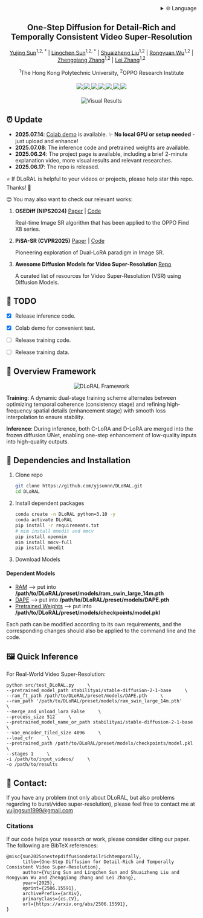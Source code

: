 
<div align="right">
  <details>
    <summary >🌐 Language</summary>
    <div>
      <div align="right">
        <p><a href="https://openaitx.github.io/view.html?user=yjsunnn&project=DLoRAL&lang=en">English</a></p>
        <p><a href="https://openaitx.github.io/view.html?user=yjsunnn&project=DLoRAL&lang=zh-CN">简体中文</a></p>
        <p><a href="https://openaitx.github.io/view.html?user=yjsunnn&project=DLoRAL&lang=zh-TW">繁體中文</a></p>
        <p><a href="https://openaitx.github.io/view.html?user=yjsunnn&project=DLoRAL&lang=ja">日本語</a></p>
        <p><a href="https://openaitx.github.io/view.html?user=yjsunnn&project=DLoRAL&lang=ko">한국어</a></p>
        <p><a href="https://openaitx.github.io/view.html?user=yjsunnn&project=DLoRAL&lang=hi">हिन्दी</a></p>
        <p><a href="https://openaitx.github.io/view.html?user=yjsunnn&project=DLoRAL&lang=th">ไทย</a></p>
        <p><a href="https://openaitx.github.io/view.html?user=yjsunnn&project=DLoRAL&lang=fr">Français</a></p>
        <p><a href="https://openaitx.github.io/view.html?user=yjsunnn&project=DLoRAL&lang=de">Deutsch</a></p>
        <p><a href="https://openaitx.github.io/view.html?user=yjsunnn&project=DLoRAL&lang=es">Español</a></p>
        <p><a href="https://openaitx.github.io/view.html?user=yjsunnn&project=DLoRAL&lang=it">Itapano</a></p>
        <p><a href="https://openaitx.github.io/view.html?user=yjsunnn&project=DLoRAL&lang=ru">Русский</a></p>
        <p><a href="https://openaitx.github.io/view.html?user=yjsunnn&project=DLoRAL&lang=pt">Português</a></p>
        <p><a href="https://openaitx.github.io/view.html?user=yjsunnn&project=DLoRAL&lang=nl">Nederlands</a></p>
        <p><a href="https://openaitx.github.io/view.html?user=yjsunnn&project=DLoRAL&lang=pl">Polski</a></p>
        <p><a href="https://openaitx.github.io/view.html?user=yjsunnn&project=DLoRAL&lang=ar">العربية</a></p>
        <p><a href="https://openaitx.github.io/view.html?user=yjsunnn&project=DLoRAL&lang=fa">فارسی</a></p>
        <p><a href="https://openaitx.github.io/view.html?user=yjsunnn&project=DLoRAL&lang=tr">Türkçe</a></p>
        <p><a href="https://openaitx.github.io/view.html?user=yjsunnn&project=DLoRAL&lang=vi">Tiếng Việt</a></p>
        <p><a href="https://openaitx.github.io/view.html?user=yjsunnn&project=DLoRAL&lang=id">Bahasa Indonesia</a></p>
      </div>
    </div>
  </details>
</div>

<div align="center">
<h2>One-Step Diffusion for Detail-Rich and Temporally Consistent Video Super-Resolution</h2>

[Yujing Sun](https://yjsunnn.github.io/)<sup>1,2, *</sup> | 
[Lingchen Sun](https://scholar.google.com/citations?hl=zh-CN&tzom=-480&user=ZCDjTn8AAAAJ)<sup>1,2, *</sup> | 
[Shuaizheng Liu](https://scholar.google.com/citations?user=wzdCc-QAAAAJ&hl=en)<sup>1,2</sup> | 
[Rongyuan Wu](https://scholar.google.com/citations?user=A-U8zE8AAAAJ&hl=zh-CN)<sup>1,2</sup> | 
[Zhengqiang Zhang](https://scholar.google.com.tw/citations?user=UX26wSMAAAAJ&hl=en)<sup>1,2</sup> | 
[Lei Zhang](https://www4.comp.polyu.edu.hk/~cslzhang)<sup>1,2</sup>

<sup>1</sup>The Hong Kong Polytechnic University, <sup>2</sup>OPPO Research Institute
</div>

<div>
    <h4 align="center">
        <a href="https://yjsunnn.github.io/DLoRAL-project/" target='_blank'>
        <img src="https://img.shields.io/badge/💡-Project%20Page-gold">
        </a>
        <a href="https://arxiv.org/pdf/2506.15591" target='_blank'>
        <img src="https://img.shields.io/badge/arXiv-2312.06640-b31b1b.svg">
        </a>
        <a href="https://www.youtube.com/embed/Jsk8zSE3U-w?si=jz1Isdzxt_NqqDFL&vq=hd1080" target='_blank'>
        <img src="https://img.shields.io/badge/Demo%20Video-%23FF0000.svg?logo=YouTube&logoColor=white">
        </a>
        <a href="https://www.youtube.com/embed/xzZL8X10_KU?si=vOB3chIa7Zo0l54v" target="_blank">
        <img src="https://img.shields.io/badge/2--Min%20Explainer-brightgreen?logo=YouTube&logoColor=white">
        </a>
        </a>
        <a href="https://github.com/yjsunnn/Awesome-video-super-resolution-diffusion" target="_blank">
        <img src="https://img.shields.io/badge/GitHub-Awesome--VSR--Diffusion-181717.svg?logo=github&logoColor=white">
        </a>
        </a>
        <a href="https://colab.research.google.com/drive/1QAEn4uFe4GNqlJbogxxhdGFhzMr3rfGm?usp=sharing" target="_blank">
        <img src="https://img.shields.io/badge/Colab%20Demo-F9AB00?style=flat&logo=googlecolab&logoColor=white">
        </a>
        <a href="https://github.com/yjsunnn/DLoRAL" target='_blank' style="text-decoration: none;"><img src="https://visitor-badge.laobi.icu/badge?page_id=yjsunnn/DLoRAL"></a>
    </h4>
</div>

<p align="center">

<img src="assets/visual_results.svg" alt="Visual Results">

</p>

## ⏰ Update

- **2025.07.14**: [Colab demo](https://colab.research.google.com/drive/1QAEn4uFe4GNqlJbogxxhdGFhzMr3rfGm?usp=sharing) is available. ✨ **No local GPU or setup needed** - just upload and enhance!
- **2025.07.08**: The inference code and pretrained weights are available.
- **2025.06.24**: The project page is available, including a brief 2-minute explanation video, more visual results and relevant researches.
- **2025.06.17**: The repo is released.

:star: If DLoRAL is helpful to your videos or projects, please help star this repo. Thanks! :hugs:

😊 You may also want to check our relevant works:

1. **OSEDiff (NIPS2024)** [Paper](https://arxiv.org/abs/2406.08177) | [Code](https://github.com/cswry/OSEDiff/)  

   Real-time Image SR algorithm that has been applied to the OPPO Find X8 series.

2. **PiSA-SR (CVPR2025)** [Paper](https://arxiv.org/pdf/2412.03017) | [Code](https://github.com/csslc/PiSA-SR) 

   Pioneering exploration of Dual-LoRA paradigm in Image SR.

3. **Awesome Diffusion Models for Video Super-Resolution** [Repo](https://github.com/yjsunnn/Awesome-video-super-resolution-diffusion)

   A curated list of resources for Video Super-Resolution (VSR) using Diffusion Models.

## 👀 TODO
- [x] Release inference code.
- [x] Colab demo for convenient test.
- [ ] Release training code.
- [ ] Release training data.


## 🌟 Overview Framework

<p align="center">

<img src="assets/pipeline.svg" alt="DLoRAL Framework">

</p>

**Training**: A dynamic dual-stage training scheme alternates between optimizing temporal coherence (consistency stage) and refining high-frequency spatial details (enhancement stage) with smooth loss interpolation to ensure stability.

**Inference**: During inference, both C-LoRA and D-LoRA are merged into the frozen diffusion UNet, enabling one-step enhancement of low-quality inputs into high-quality outputs.


## 🔧 Dependencies and Installation

1. Clone repo
    ```bash
    git clone https://github.com/yjsunnn/DLoRAL.git
    cd DLoRAL
    ```

2. Install dependent packages
    ```bash
    conda create -n DLoRAL python=3.10 -y
    conda activate DLoRAL
    pip install -r requirements.txt
    # mim install mmedit and mmcv
    pip install openmim
    mim install mmcv-full
    pip install mmedit
    ```

3. Download Models 
#### Dependent Models
* [RAM](https://huggingface.co/spaces/xinyu1205/recognize-anything/blob/main/ram_swin_large_14m.pth) --> put into **/path/to/DLoRAL/preset/models/ram_swin_large_14m.pth**
* [DAPE](https://drive.google.com/file/d/1KIV6VewwO2eDC9g4Gcvgm-a0LDI7Lmwm/view?usp=drive_link) --> put into **/path/to/DLoRAL/preset/models/DAPE.pth**
* [Pretrained Weights](https://drive.google.com/file/d/1vpcaySpRx_K-tXq2D2EBqFZ-03Foky8G/view?usp=sharing) --> put into **/path/to/DLoRAL/preset/models/checkpoints/model.pkl**

Each path can be modified according to its own requirements, and the corresponding changes should also be applied to the command line and the code.

## 🖼️ Quick Inference
For Real-World Video Super-Resolution:

```
python src/test_DLoRAL.py     \
--pretrained_model_path stabilityai/stable-diffusion-2-1-base     \
--ram_ft_path /path/to/DLoRAL/preset/models/DAPE.pth     \
--ram_path '/path/to/DLoRAL/preset/models/ram_swin_large_14m.pth'     \
--merge_and_unload_lora False     \
--process_size 512     \
--pretrained_model_name_or_path stabilityai/stable-diffusion-2-1-base     \
--vae_encoder_tiled_size 4096     \
--load_cfr     \
--pretrained_path /path/to/DLoRAL/preset/models/checkpoints/model.pkl     \
--stages 1     \
-i /path/to/input_videos/     \
-o /path/to/results
```

## 💬 Contact:
If you have any problem (not only about DLoRAL, but also problems regarding to burst/video super-resolution), please feel free to contact me at yujingsun1999@gmail.com

### Citations
If our code helps your research or work, please consider citing our paper.
The following are BibTeX references:

```
@misc{sun2025onestepdiffusiondetailrichtemporally,
      title={One-Step Diffusion for Detail-Rich and Temporally Consistent Video Super-Resolution}, 
      author={Yujing Sun and Lingchen Sun and Shuaizheng Liu and Rongyuan Wu and Zhengqiang Zhang and Lei Zhang},
      year={2025},
      eprint={2506.15591},
      archivePrefix={arXiv},
      primaryClass={cs.CV},
      url={https://arxiv.org/abs/2506.15591}, 
}
